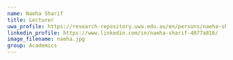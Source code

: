```yaml
---
name: Naeha Sharif
title: Lecturer
uwa_profile: https://research-repository.uwa.edu.au/en/persons/naeha-sharif
linkedin_profile: https://www.linkedin.com/in/naeha-sharif-4077a816/
image_filename: naeha.jpg
group: Academics
---
```

